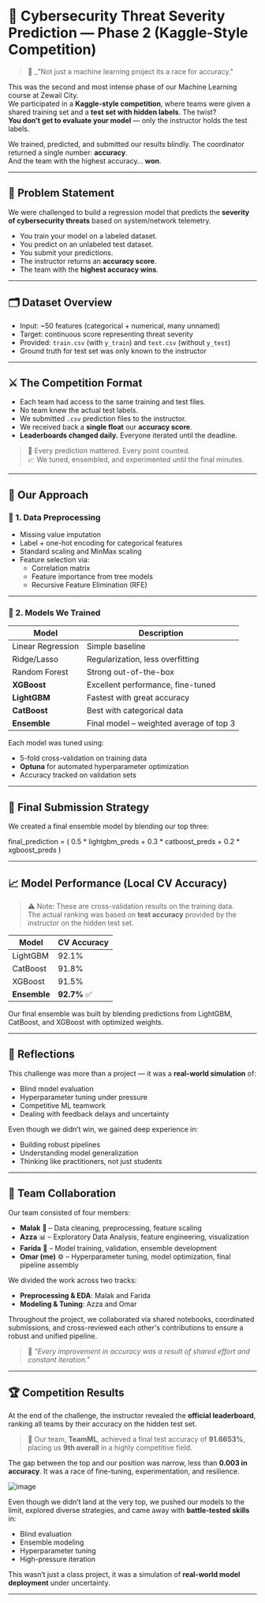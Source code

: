 # 🔐 Cybersecurity Threat Severity Prediction — Phase 2 (Kaggle-Style Competition)

> 🏁 _"Not just a machine learning project its a race for accuracy."

This was the second and most intense phase of our Machine Learning course at Zewail City.  
We participated in a **Kaggle-style competition**, where teams were given a shared training set and a **test set with hidden labels**. The twist?  
**You don’t get to evaluate your model** — only the instructor holds the test labels.

We trained, predicted, and submitted our results blindly. The coordinator returned a single number: **accuracy**.  
And the team with the highest accuracy… **won**.

---

## 🎯 Problem Statement

We were challenged to build a regression model that predicts the **severity of cybersecurity threats** based on system/network telemetry.

- You train your model on a labeled dataset.
- You predict on an unlabeled test dataset.
- You submit your predictions.
- The instructor returns an **accuracy score**.
- The team with the **highest accuracy wins**.

---

## 🗂️ Dataset Overview

- Input: ~50 features (categorical + numerical, many unnamed)
- Target: continuous score representing threat severity
- Provided: `train.csv` (with `y_train`) and `test.csv` (without `y_test`)
- Ground truth for test set was only known to the instructor

---

## ⚔️ The Competition Format

- Each team had access to the same training and test files.
- No team knew the actual test labels.
- We submitted `.csv` prediction files to the instructor.
- We received back a **single float** our **accuracy score**.
- **Leaderboards changed daily.** Everyone iterated until the deadline.

> 🧠 Every prediction mattered. Every point counted.  
> 📈 We tuned, ensembled, and experimented until the final minutes.

---

## 🧪 Our Approach

### 🔹 1. Data Preprocessing
- Missing value imputation
- Label + one-hot encoding for categorical features
- Standard scaling and MinMax scaling
- Feature selection via:
  - Correlation matrix
  - Feature importance from tree models
  - Recursive Feature Elimination (RFE)

---

### 🔹 2. Models We Trained

| Model         | Description |
|---------------|-------------|
| Linear Regression | Simple baseline |
| Ridge/Lasso    | Regularization, less overfitting |
| Random Forest  | Strong out-of-the-box |
| **XGBoost**    | Excellent performance, fine-tuned |
| **LightGBM**   | Fastest with great accuracy |
| **CatBoost**   | Best with categorical data |
| **Ensemble**   | Final model – weighted average of top 3 |

Each model was tuned using:
- 5-fold cross-validation on training data
- **Optuna** for automated hyperparameter optimization
- Accuracy tracked on validation sets

---

## 🌟 Final Submission Strategy

We created a final ensemble model by blending our top three:

final_prediction = (
    0.5 * lightgbm_preds +
    0.3 * catboost_preds +
    0.2 * xgboost_preds
)

---
## 📈 Model Performance (Local CV Accuracy)

> ⚠️ Note: These are cross-validation results on the training data.  
> The actual ranking was based on **test accuracy** provided by the instructor on the hidden test set.

| Model         | CV Accuracy |
|---------------|-------------|
| LightGBM      | 92.1%       |
| CatBoost      | 91.8%       |
| XGBoost       | 91.5%       |
| **Ensemble**  | **92.7%** ✅ |

Our final ensemble was built by blending predictions from LightGBM, CatBoost, and XGBoost with optimized weights.

---

## 🤔 Reflections

This challenge was more than a project — it was a **real-world simulation** of:
- Blind model evaluation
- Hyperparameter tuning under pressure
- Competitive ML teamwork
- Dealing with feedback delays and uncertainty

Even though we didn’t win, we gained deep experience in:
- Building robust pipelines
- Understanding model generalization
- Thinking like practitioners, not just students

---

## 👥 Team Collaboration

Our team consisted of four members:

- **Malak** 🧪 – Data cleaning, preprocessing, feature scaling  
- **Azza** 📊 – Exploratory Data Analysis, feature engineering, visualization  
- **Farida** 🤖 – Model training, validation, ensemble development  
- **Omar (me)** ⚙️ – Hyperparameter tuning, model optimization, final pipeline assembly

We divided the work across two tracks:
- **Preprocessing & EDA**: Malak and Farida
- **Modeling & Tuning**: Azza and Omar

Throughout the project, we collaborated via shared notebooks, coordinated submissions, and cross-reviewed each other's contributions to ensure a robust and unified pipeline.

> 💬 _"Every improvement in accuracy was a result of shared effort and constant iteration."_  

---

## 🏆 Competition Results

At the end of the challenge, the instructor revealed the **official leaderboard**, ranking all teams by their accuracy on the hidden test set.

> 📌 Our team, **TeamML**, achieved a final test accuracy of **91.6653%**, placing us **9th overall** in a highly competitive field.

The gap between the top and our position was narrow, less than **0.003 in accuracy**. It was a race of fine-tuning, experimentation, and resilience.

![image](https://github.com/user-attachments/assets/79ffaca6-6df9-48e1-9b05-ffa29eb7c2b8)

Even though we didn’t land at the very top, we pushed our models to the limit, explored diverse strategies, and came away with **battle-tested skills** in:
- Blind evaluation
- Ensemble modeling
- Hyperparameter tuning
- High-pressure iteration

This wasn’t just a class project, it was a simulation of **real-world model deployment** under uncertainty.

---
